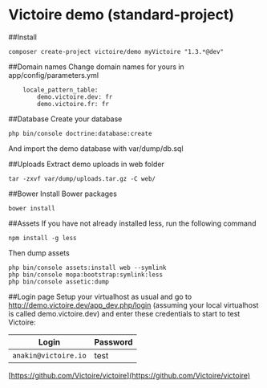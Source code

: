 # Victoire demo (standard-project)

##Install

```
composer create-project victoire/demo myVictoire "1.3.*@dev"
```

##Domain names
Change domain names for yours in app/config/parameters.yml
```
    locale_pattern_table:
        demo.victoire.dev: fr
        demo.victoire.fr: fr
```

##Database
Create your database
```
php bin/console doctrine:database:create
```
And import the demo database with var/dump/db.sql

##Uploads
Extract demo uploads in web folder
```
tar -zxvf var/dump/uploads.tar.gz -C web/
```

##Bower
Install Bower packages
```
bower install
```

##Assets
If you have not already installed less, run the following command
```
npm install -g less
```

Then dump assets
```
php bin/console assets:install web --symlink
php bin/console mopa:bootstrap:symlink:less
php bin/console assetic:dump
```

##Login page
Setup your virtualhost as usual and go to http://demo.victoire.dev/app_dev.php/login (assuming your local virtualhost is called demo.victoire.dev) and enter these credentials to start to test Victoire:

|Login|Password|
|-----|--------|
|`anakin@victoire.io`|test|

[https://github.com/Victoire/victoire](https://github.com/Victoire/victoire)
